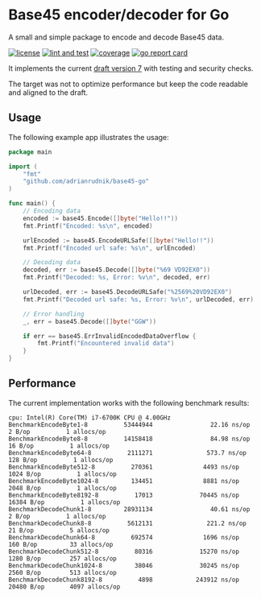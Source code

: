 # Base45 encoder/decoder for Go

A small and simple package to encode and decode Base45 data.

[![license](https://img.shields.io/github/license/adrianrudnik/base45-go.svg)](https://github.com/adrianrudnik/base45-go/blob/main/LICENSE)
[![lint and test](https://github.com/adrianrudnik/base45-go/actions/workflows/test.yaml/badge.svg)](https://github.com/adrianrudnik/base45-go/actions/workflows/test.yaml)
[![coverage](https://codecov.io/gh/adrianrudnik/base45-go/branch/main/graph/badge.svg?token=O4B0TOQHM0)](https://codecov.io/gh/adrianrudnik/base45-go)
[![go report card](https://goreportcard.com/badge/github.com/adrianrudnik/base45-go)](https://goreportcard.com/report/github.com/adrianrudnik/base45-go)

It implements the current [draft version 7](https://datatracker.ietf.org/doc/draft-faltstrom-base45/) with testing and security checks.

The target was not to optimize performance but keep the code readable and aligned to the draft.

## Usage

The following example app illustrates the usage:

```go
package main

import (
	"fmt"
	"github.com/adrianrudnik/base45-go"
)

func main() {
	// Encoding data
	encoded := base45.Encode([]byte("Hello!!"))
	fmt.Printf("Encoded: %s\n", encoded)

	urlEncoded := base45.EncodeURLSafe([]byte("Hello!!"))
	fmt.Printf("Encoded url safe: %s\n", urlEncoded)

	// Decoding data
	decoded, err := base45.Decode([]byte("%69 VD92EX0"))
	fmt.Printf("Decoded: %s, Error: %v\n", decoded, err)

	urlDecoded, err := base45.DecodeURLSafe("%2569%20VD92EX0")
	fmt.Printf("Decoded url safe: %s, Error: %v\n", urlDecoded, err)

	// Error handling
	_, err = base45.Decode([]byte("GGW"))

	if err == base45.ErrInvalidEncodedDataOverflow {
		fmt.Printf("Encountered invalid data")
	}
}
```

## Performance

The current implementation works with the following benchmark results:

```
cpu: Intel(R) Core(TM) i7-6700K CPU @ 4.00GHz
BenchmarkEncodeByte1-8          53444944                22.16 ns/op            2 B/op          1 allocs/op
BenchmarkEncodeByte8-8          14158418                84.98 ns/op           16 B/op          1 allocs/op
BenchmarkEncodeByte64-8          2111271               573.7 ns/op           128 B/op          1 allocs/op
BenchmarkEncodeByte512-8          270361              4493 ns/op            1024 B/op          1 allocs/op
BenchmarkEncodeByte1024-8         134451              8881 ns/op            2048 B/op          1 allocs/op
BenchmarkEncodeByte8192-8          17013             70445 ns/op           16384 B/op          1 allocs/op
BenchmarkDecodeChunk1-8         28931134                40.61 ns/op            2 B/op          1 allocs/op
BenchmarkDecodeChunk8-8          5612131               221.2 ns/op            21 B/op          5 allocs/op
BenchmarkDecodeChunk64-8          692574              1696 ns/op             160 B/op         33 allocs/op
BenchmarkDecodeChunk512-8          80316             15270 ns/op            1280 B/op        257 allocs/op
BenchmarkDecodeChunk1024-8         38046             30245 ns/op            2560 B/op        513 allocs/op
BenchmarkDecodeChunk8192-8          4898            243912 ns/op           20480 B/op       4097 allocs/op
```

